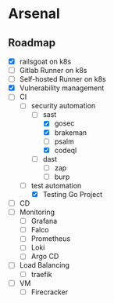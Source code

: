 # Arsenal
## Roadmap
- [x] railsgoat on k8s
- [ ] Gitlab Runner on k8s
- [ ] Self-hosted Runner on k8s
- [x] Vulnerability management
- [ ] CI
  - [ ] security automation
    - [ ] sast
      - [x] gosec
      - [x] brakeman
      - [ ] psalm
      - [x] codeql
    - [ ] dast
      - [ ] zap
      - [ ] burp
  - [ ] test automation
    - [x] Testing Go Project
- [ ] CD
- [ ] Monitoring
  - [ ] Grafana
  - [ ] Falco
  - [ ] Prometheus
  - [ ] Loki
  - [ ] Argo CD
- [ ] Load Balancing
  - [ ] traefik
- [ ] VM
  - [ ] Firecracker
